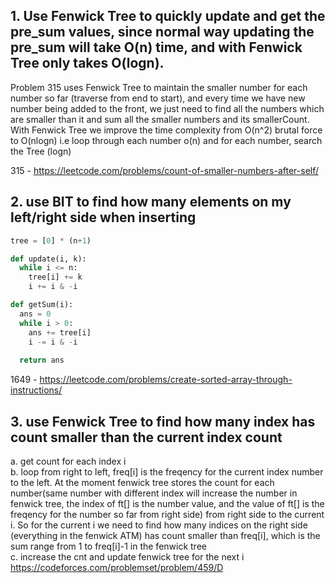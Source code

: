 ## 1. Use Fenwick Tree to quickly update and get the pre_sum values, since normal way updating the pre_sum will take O(n) time, and with Fenwick Tree only takes O(logn). 
Problem 315 uses Fenwick Tree to maintain the smaller number for each number so far (traverse from end to start), and every time we have new number being added to the front, we just need to find all the numbers which are smaller than it and sum all the smaller numbers and its smallerCount.
With Fenwick Tree we improve the time complexity from O(n^2) brutal force to O(nlogn) i.e loop through each number o(n) and for each number, search the Tree (logn)

315 - https://leetcode.com/problems/count-of-smaller-numbers-after-self/

## 2. use BIT to find how many elements on my left/right side when inserting
```python
tree = [0] * (n+1)

def update(i, k):
  while i <= n:
    tree[i] += k
    i += i & -i

def getSum(i):
  ans = 0
  while i > 0:
    ans += tree[i]
    i -= i & -i
  
  return ans
```

1649 - https://leetcode.com/problems/create-sorted-array-through-instructions/

## 3. use Fenwick Tree to find how many index has count smaller than the current index count

a. get count for each index i  
b. loop from right to left, freq[i] is the freqency for the current index number to the left. At the moment fenwick tree stores the count for each number(same number with different index will increase the number in fenwick tree, the index of ft[] is the number value, and the value of ft[] is the freqency for the number so far from right side) from right side to the current i. So for the current i we need to find how many indices on the right side (everything in the fenwick ATM) has count smaller than freq[i], which is the sum range from 1 to freq[i]-1 in the fenwick tree  
c. increase the cnt and update fenwick tree for the next i  
https://codeforces.com/problemset/problem/459/D
